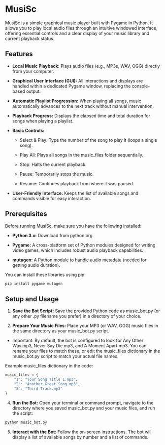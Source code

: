 # MusiSc

MusiSc is a simple graphical music player built with Pygame in Python. It allows you to play local audio files through an intuitive windowed interface, offering essential controls and a clear display of your music library and current playback status.

## Features

- **Local Music Playback:** Plays audio files (e.g., MP3s, WAV, OGG) directly from your computer.

- **Graphical User Interface (GUI):** All interactions and displays are handled within a dedicated Pygame window, replacing the console-based output.

- **Automatic Playlist Progression:** When playing all songs, music automatically advances to the next track without manual intervention.

- **Playback Progress:** Displays the elapsed time and total duration for songs when playing a playlist.

- **Basic Controls:**

  - Select & Play: Type the number of the song to play it (loops a single song).

  - Play All: Plays all songs in the music_files folder sequentially.

  - Stop: Halts the current playback.

  - Pause: Temporarily stops the music.

  - Resume: Continues playback from where it was paused.

- **User-Friendly Interface:** Keeps the list of available songs and commands visible for easy interaction.

## Prerequisites

Before running MusiSc, make sure you have the following installed:

- **Python 3.x:** Download from python.org.

- **Pygame:** A cross-platform set of Python modules designed for writing video games, which includes robust audio playback capabilities.

- **mutagen:** A Python module to handle audio metadata (needed for getting audio duration).

You can install these libraries using pip:

```Bash
pip install pygame mutagen
```
## Setup and Usage

1. **Save the Bot Script:**
Save the provided Python code as music_bot.py (or any other .py filename you prefer) in a directory of your choice.

2. **Prepare Your Music Files:**
Place your MP3 (or WAV, OGG) music files in the same directory as your music_bot.py script.

- Important: By default, the bot is configured to look for Any Other Way.mp3, Never Say Die.mp3, and A Moment Apart.mp3. You can rename your files to match these, or edit the music_files dictionary in the music_bot.py script to match your actual file names.

Example music_files dictionary in the code:

```Python
music_files = {
    "1": "Your Song Title 1.mp3",
    "2": "Another Great Song.mp3",
    "3": "Third Track.mp3"
}
```
4. **Run the Bot:**
Open your terminal or command prompt, navigate to the directory where you saved music_bot.py and your music files, and run the script:

```Bash
python music_bot.py
```

5. **Interact with the Bot:**
Follow the on-screen instructions. The bot will display a list of available songs by number and a list of commands.

<!-- ## Code Structure Highlights
clear_screen() function: Handles cross-platform console clearing (cls for Windows, clear for Linux/macOS) to enable dynamic display updates.

pygame.mixer: Utilized for robust audio loading, playing, pausing, and stopping.

music_files dictionary: Easily configurable to list your local music files and their corresponding selection numbers.

current_playing_info variable: Stores and updates the current status message (e.g., "Playing: Song Name") to be displayed persistently.

while True loop: The main bot loop continuously takes user input and manages command execution and display updates.

Troubleshooting
UserWarning: pkg_resources is deprecated...: This is a common warning from Pygame/Setuptools and does not affect the bot's functionality. You can safely ignore it.

"File 'filename' not found." Warning: Ensure your music files are in the same directory as music_bot.py, or update the file paths in the music_files dictionary within the script to their absolute locations.

No Sound: Double-check your system's audio output. Ensure Pygame is correctly installed.

Enjoy your simple console music player! -->